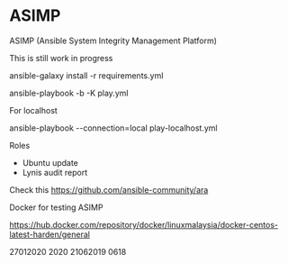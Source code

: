 ASIMP
=========

ASIMP (Ansible System Integrity Management Platform)

This is still work in progress

ansible-galaxy install -r requirements.yml

ansible-playbook -b -K play.yml

For localhost

ansible-playbook --connection=local play-localhost.yml

Roles

- Ubuntu update
- Lynis audit report

Check this https://github.com/ansible-community/ara

Docker for testing ASIMP

https://hub.docker.com/repository/docker/linuxmalaysia/docker-centos-latest-harden/general

27012020 2020
21062019 0618
